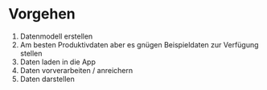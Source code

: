 # Vorgehen
1. Datenmodell erstellen
2. Am besten Produktivdaten aber es gnügen Beispieldaten zur Verfügung stellen
3. Daten laden in die App
4. Daten vorverarbeiten / anreichern
5. Daten darstellen

